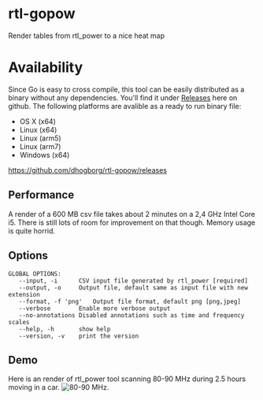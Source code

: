 # rtl-gopow
Render tables from rtl_power to a nice heat map

# Availability
Since Go is easy to cross compile, this tool can be easily distributed as a binary without any dependencies. You'll find it under [Releases](https://github.com/dhogborg/rtl-gopow/releases) here on github. The following platforms are avalible as a ready to run binary file:

* OS X (x64)
* Linux (x64)
* Linux (arm5)
* Linux (arm7)
* Windows (x64)

https://github.com/dhogborg/rtl-gopow/releases

## Performance
A render of a 600 MB csv file takes about 2 minutes on a 2,4 GHz Intel Core i5. There is still lots of room for improvement on that though. Memory usage is quite horrid.

## Options
```
GLOBAL OPTIONS:
   --input, -i      CSV input file generated by rtl_power [required]
   --output, -o     Output file, default same as input file with new extension
   --format, -f 'png'   Output file format, default png [png,jpeg]
   --verbose        Enable more verbose output
   --no-annotations Disabled annotations such as time and frequency scales
   --help, -h       show help
   --version, -v    print the version

```

## Demo
Here is an render of rtl_power tool scanning 80-90 MHz during 2.5 hours moving in a car. ![80-90 MHz](http://i.imgur.com/knkzLXO.jpg).